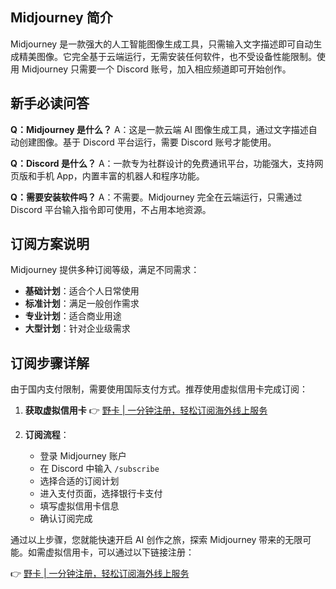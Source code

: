 ## Midjourney 简介

Midjourney 是一款强大的人工智能图像生成工具，只需输入文字描述即可自动生成精美图像。它完全基于云端运行，无需安装任何软件，也不受设备性能限制。使用 Midjourney 只需要一个 Discord 账号，加入相应频道即可开始创作。

## 新手必读问答

**Q：Midjourney 是什么？**
A：这是一款云端 AI 图像生成工具，通过文字描述自动创建图像。基于 Discord 平台运行，需要 Discord 账号才能使用。

**Q：Discord 是什么？**
A：一款专为社群设计的免费通讯平台，功能强大，支持网页版和手机 App，内置丰富的机器人和程序功能。

**Q：需要安装软件吗？**
A：不需要。Midjourney 完全在云端运行，只需通过 Discord 平台输入指令即可使用，不占用本地资源。

## 订阅方案说明

Midjourney 提供多种订阅等级，满足不同需求：

- **基础计划**：适合个人日常使用
- **标准计划**：满足一般创作需求
- **专业计划**：适合商业用途
- **大型计划**：针对企业级需求

## 订阅步骤详解

由于国内支付限制，需要使用国际支付方式。推荐使用虚拟信用卡完成订阅：

1. **获取虚拟信用卡**
👉 [野卡 | 一分钟注册，轻松订阅海外线上服务](https://bit.ly/bewildcard)

2. **订阅流程**：
   - 登录 Midjourney 账户
   - 在 Discord 中输入 `/subscribe`
   - 选择合适的订阅计划
   - 进入支付页面，选择银行卡支付
   - 填写虚拟信用卡信息
   - 确认订阅完成

通过以上步骤，您就能快速开启 AI 创作之旅，探索 Midjourney 带来的无限可能。如需虚拟信用卡，可以通过以下链接注册：

👉 [野卡 | 一分钟注册，轻松订阅海外线上服务](https://bit.ly/bewildcard)